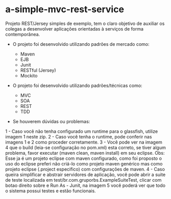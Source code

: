 a-simple-mvc-rest-service
=========================

Projeto REST/Jersey simples de exemplo, tem o claro objetivo de auxiliar os colegas a desenvolver aplicações orientadas à serviços de forma contemporânea.


* O projeto foi desenvolvido utilizando padrões de mercado como:
    - Maven
    - EJB
    - Junit
    - RESTful (Jersey)
    - Mockito

* O projeto foi desenvolvido utilizando padrões/técnicas como:

    - MVC
    - SOA
    - REST
    - TDD

* Se houverem dúvidas ou problemas:

1 - Caso você não tenha configurado um runtime para o glassfish, utilize imagem 1 neste zip.
2 - Caso você tenha o runtime, pode conferir nas imagens 1 e 2 como proceder corretamente.
3 - Você pode ver na imagem 4 que o build (leia-se configuração no pom.xml) esta correto, se tiver algum problema, favor executar (maven clean, maven install) em seu eclipse. Obs: Esse ja é um projeto eclipse com maven configurado, como foi proposto o uso do eclipse preferi não criá-lo como projeto maven genérico mas como projeto eclipse (.project especifico) com configurações de maven.
4 - Caso queira simplificar e abstrair servidores de aplicação, você pode abrir a suite de teste localizada em test/br.com.gruporbs.ExampleSuiteTest, clicar com botao direito sobre e Run As - Junit, na imagem 5 você poderá ver que todo o sistema possui testes e estão funcionais.
